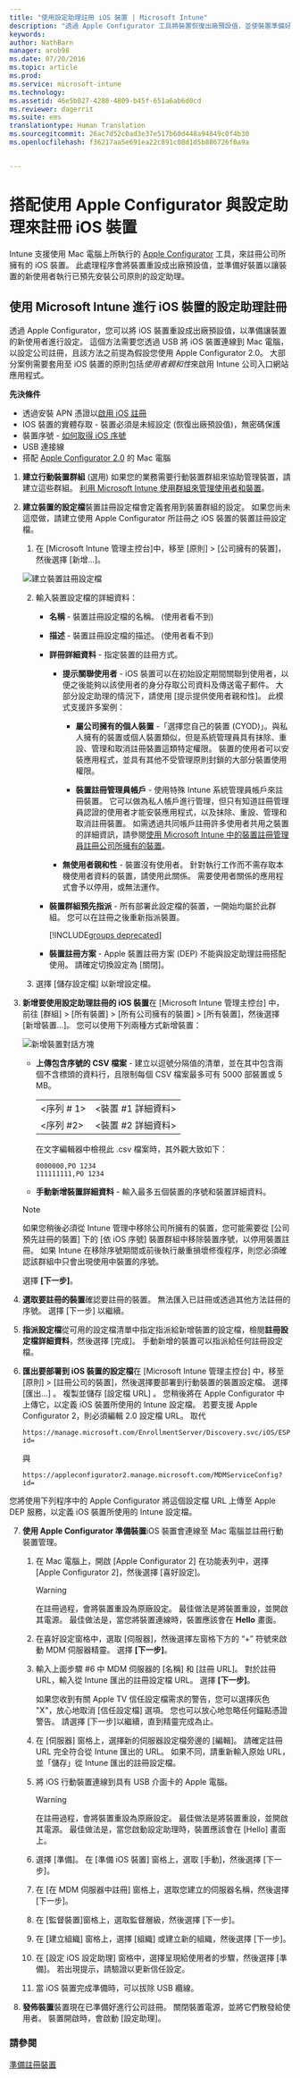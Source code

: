 ```yaml
---
title: "使用設定助理註冊 iOS 裝置 | Microsoft Intune"
description: "透過 Apple Configurator 工具將裝置恢復出廠預設值，並使裝置準備好執行設定助理，來註冊公司擁有的 iOS 裝置。"
keywords: 
author: NathBarn
manager: arob98
ms.date: 07/20/2016
ms.topic: article
ms.prod: 
ms.service: microsoft-intune
ms.technology: 
ms.assetid: 46e5b027-4280-4809-b45f-651a6ab6d0cd
ms.reviewer: dagerrit
ms.suite: ems
translationtype: Human Translation
ms.sourcegitcommit: 26ac7d52c0ad3e37e517b60d448a94849c0f4b30
ms.openlocfilehash: f36217aa5e691ea22c891c08d1d5b886726f0a9a


---
```


# 搭配使用 Apple Configurator 與設定助理來註冊 iOS 裝置
Intune 支援使用 Mac 電腦上所執行的 [Apple Configurator](http://go.microsoft.com/fwlink/?LinkId=518017) 工具，來註冊公司所擁有的 iOS 裝置。 此處理程序會將裝置重設成出廠預設值，並準備好裝置以讓裝置的新使用者執行已預先安裝公司原則的設定助理。


## 使用 Microsoft Intune 進行 iOS 裝置的設定助理註冊
透過 Apple Configurator，您可以將 iOS 裝置重設成出廠預設值，以準備讓裝置的新使用者進行設定。  這個方法需要您透過 USB 將 iOS 裝置連線到 Mac 電腦，以設定公司註冊，且該方法之前提為假設您使用 Apple Configurator 2.0。 大部分案例需要套用至 iOS 裝置的原則包括*使用者親和性*來啟用 Intune 公司入口網站應用程式。

**先決條件**
* 透過安裝 APN 憑證以[啟用 iOS 註冊](set-up-ios-and-mac-management-with-microsoft-intune.md)
* IOS 裝置的實體存取 - 裝置必須是未經設定 (恢復出廠預設值)，無密碼保護
* 裝置序號 - [如何取得 iOS 序號](https://support.apple.com/en-us/HT204308)
* USB 連接線
* 搭配 [Apple Configurator 2.0](https://itunes.apple.com/us/app/apple-configurator-2/id1037126344?mt=12) 的 Mac 電腦


1.  **建立行動裝置群組** (選用) 如果您的業務需要行動裝置群組來協助管理裝置，請建立這些群組。 [利用 Microsoft Intune 使用群組來管理使用者和裝置](use-groups-to-manage-users-and-devices-with-microsoft-intune.md)。

2.  **建立裝置的設定檔**裝置註冊設定檔會定義套用到裝置群組的設定。 如果您尚未這麼做，請建立使用 Apple Configurator 所註冊之 iOS 裝置的裝置註冊設定檔。

    1.  在 [Microsoft Intune 管理主控台][](http://manage.microsoft.com)中，移至 [原則] &gt; [公司擁有的裝置]，然後選擇 [新增...]。

    ![建立裝置註冊設定檔](../media/pol-sa-corp-enroll.png)

    2.  輸入裝置設定檔的詳細資料：

        -   **名稱** - 裝置註冊設定檔的名稱。 (使用者看不到)

        -   **描述** - 裝置註冊設定檔的描述。 (使用者看不到)

        -   **詳冊詳細資料** - 指定裝置的註冊方式。

            -   **提示關聯使用者** - iOS 裝置可以在初始設定期間關聯到使用者，以便之後能夠以該使用者的身分存取公司資料及傳送電子郵件。 大部分設定助理的情況下，請使用 [提示提供使用者親和性]。
            此模式支援許多案例：

                -   **屬公司擁有的個人裝置** -「選擇您自己的裝置 (CYOD)」。與私人擁有的裝置或個人裝置類似，但是系統管理員具有抹除、重設、管理和取消註冊裝置這類特定權限。 裝置的使用者可以安裝應用程式，並具有其他不受管理原則封鎖的大部分裝置使用權限。

                -   **裝置註冊管理員帳戶** - 使用特殊 Intune 系統管理員帳戶來註冊裝置。 它可以做為私人帳戶進行管理，但只有知道註冊管理員認證的使用者才能安裝應用程式，以及抹除、重設、管理和取消註冊裝置。 如需透過共同帳戶註冊許多使用者共用之裝置的詳細資訊，請參閱[使用 Microsoft Intune 中的裝置註冊管理員註冊公司所擁有的裝置](enroll-corporate-owned-devices-with-the-device-enrollment-manager-in-microsoft-intune.md)。

            -   **無使用者親和性** - 裝置沒有使用者。 針對執行工作而不需存取本機使用者資料的裝置，請使用此關係。 需要使用者關係的應用程式會予以停用，或無法運作。

        -   **裝置群組預先指派** - 所有部署此設定檔的裝置，一開始均屬於此群組。 您可以在註冊之後重新指派裝置。

            [!INCLUDE[groups deprecated](../includes/group-deprecation.md)]

          -  **裝置註冊方案** - Apple 裝置註冊方案 (DEP) 不能與設定助理註冊搭配使用。 請確定切換設定為 [關閉]。

    3.  選擇 [儲存設定檔] 以新增設定檔。

3.  **新增要使用設定助理註冊的 iOS 裝置**在 [Microsoft Intune 管理主控台][](http://manage.microsoft.com) 中，前往 [群組] &gt; [所有裝置] &gt; [所有公司擁有的裝置] &gt; [所有裝置]，然後選擇 [新增裝置...]。 您可以使用下列兩種方式新增裝置：

    ![新增裝置對話方塊](../media/pol-SA-enroll-iOS-SetupAssistant.png)

    -   **上傳包含序號的 CSV 檔案** - 建立以逗號分隔值的清單，並在其中包含兩個不含標頭的資料行，且限制每個 CSV 檔案最多可有 5000 部裝置或 5 MB。

        |||
        |-|-|
        |&lt;序列 # 1&gt;|&lt;裝置 #1 詳細資料&gt;|
        |&lt;序列 #2&gt;|&lt;裝置 #2 詳細資料&gt;|
        在文字編輯器中檢視此 .csv 檔案時，其外觀大致如下：

        ```
        0000000,PO 1234
        111111111,PO 1234
        ```

    -   **手動新增裝置詳細資料** - 輸入最多五個裝置的序號和裝置詳細資料。

    > [!NOTE]
    > 如果您稍後必須從 Intune 管理中移除公司所擁有的裝置，您可能需要從 [公司預先註冊的裝置] 下的 [依 iOS 序號] 裝置群組中移除裝置序號，以停用裝置註冊。  如果 Intune 在移除序號期間或前後執行嚴重損壞修復程序，則您必須確認該群組中只會出現使用中裝置的序號。

    選擇 **[下一步]**。

4.  **選取要註冊的裝置**確認要註冊的裝置。 無法匯入已註冊或透過其他方法註冊的序號。 選擇 [下一步] 以繼續。

5.  **指派設定檔**從可用的設定檔清單中指定指派給新增裝置的設定檔，檢閱**註冊設定檔詳細資料**，然後選擇 [完成]。 手動新增的裝置可以指派給任何註冊設定檔。

6.  **匯出要部署到 iOS 裝置的設定檔**在 [Microsoft Intune 管理主控台][](http://manage.microsoft.com) 中，移至 [原則] &gt; [註冊公司的裝置]，然後選擇要部署到行動裝置的裝置設定檔。 選擇 [匯出...] 。 複製並儲存 [設定檔 URL] 。 您稍後將在 Apple Configurator 中上傳它，以定義 iOS 裝置所使用的 Intune 設定檔。
    若要支援 Apple Configurator 2，則必須編輯 2.0 設定檔 URL。 取代
    ```
    https://manage.microsoft.com/EnrollmentServer/Discovery.svc/iOS/ESProxy?id=
    ```
    與

    ```
    https://appleconfigurator2.manage.microsoft.com/MDMServiceConfig?id=
    ```

   您將使用下列程序中的 Apple Configurator 將這個設定檔 URL 上傳至 Apple DEP 服務，以定義 iOS 裝置所使用的 Intune 設定檔。



7.  **使用 Apple Configurator 準備裝置**iOS 裝置會連線至 Mac 電腦並註冊行動裝置管理。

    1.  在 Mac 電腦上，開啟 [Apple Configurator 2] 在功能表列中，選擇 [Apple Configurator 2]，然後選擇 [喜好設定]。

         > [!WARNING]
         > 在註冊過程，會將裝置重設為原廠設定。 最佳做法是將裝置重設，並開啟其電源。 最佳做法是，當您將裝置連線時，裝置應該會在 **Hello** 畫面。

    2. 在喜好設定窗格中，選取 [伺服器]，然後選擇左窗格下方的 “+” 符號來啟動 MDM 伺服器精靈。 選擇 **[下一步]**。

    3. 輸入上面步驟 #6 中 MDM 伺服器的 [名稱] 和 [註冊 URL]。 對於註冊 URL，輸入從 Intune 匯出的註冊設定檔 URL。 選擇 **[下一步]**。  

       如果您收到有關 Apple TV 信任設定檔需求的警告，您可以選擇灰色 "X"，放心地取消 [信任設定檔] 選項。 您也可以放心地忽略任何錨點憑證警告。 請選擇 [下一步]以繼續，直到精靈完成為止。

    4.  在 [伺服器] 窗格上，選擇新的伺服器設定檔旁邊的 [編輯]。 請確定註冊 URL 完全符合從 Intune 匯出的 URL。 如果不同，請重新輸入原始 URL，並「儲存」從 Intune 匯出的註冊設定檔。

    5.  將 iOS 行動裝置連線到具有 USB 介面卡的 Apple 電腦。

        > [!WARNING]
        > 在註冊過程，會將裝置重設為原廠設定。 最佳做法是將裝置重設，並開啟其電源。 最佳做法是，當您啟動設定助理時，裝置應該會在 [Hello] 畫面上。

    6.  選擇 [準備]。 在 [準備 iOS 裝置] 窗格上，選取 [手動]，然後選擇 [下一步]。

    7. 在 [在 MDM 伺服器中註冊] 窗格上，選取您建立的伺服器名稱，然後選擇 [下一步]。

    8. 在 [監督裝置]窗格上，選取監督層級，然後選擇 [下一步]。

    9. 在 [建立組織] 窗格上，選擇 [組織] 或建立新的組織，然後選擇 [下一步]。

    10. 在 [設定 iOS 設定助理] 窗格中，選擇呈現給使用者的步驟，然後選擇 [準備]。 若出現提示，請驗證以更新信任設定。  

    11. 當 iOS 裝置完成準備時，可以拔除 USB 纜線。  

8.  **發佈裝置**裝置現在已準備好進行公司註冊。 關閉裝置電源，並將它們散發給使用者。 裝置開啟時，會啟動 [設定助理]。



### 請參閱
[準備註冊裝置](get-ready-to-enroll-devices-in-microsoft-intune.md)



<!--HONumber=Jul16_HO3-->


